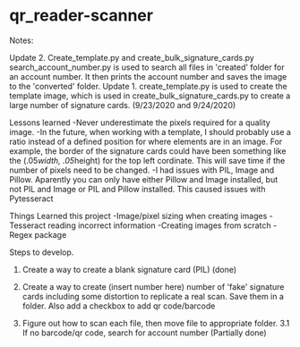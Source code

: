 # qr_reader-scanner
Notes:

Update 2. Create_template.py and create_bulk_signature_cards.py 
search_account_number.py is used to search all files in 'created' folder for an account number. It then prints the account number and saves the image to the 'converted' folder.
Update 1. create_template.py is used to create the template image, which is used in create_bulk_signature_cards.py to create a large number of signature cards. (9/23/2020 and 9/24/2020)


Lessons learned
-Never underestimate the pixels required for a quality image.
-In the future, when working with a template, I should probably use a ratio instead of a defined position for where elements are in an image. For example, the border of the signature cards could have been something like the (.05*width, .05*height) for the top left cordinate. This will save time if the number of pixels need to be changed.
-I had issues with PIL, Image and Pillow. Aparently you can only have either Pillow and Image installed, but not PIL and Image or PIL and Pillow installed. This caused issues with Pytesseract

Things Learned this project
-Image/pixel sizing when creating images
-Tesseract reading incorrect information
-Creating images from scratch
-Regex package


Steps to develop.
1. Create a way to create a blank signature card (PIL) (done)
2. Create a way to create (insert number here) number of 'fake' signature cards including some distortion to replicate a real scan. Save them in a folder. Also add a checkbox to add qr code/barcode

3. Figure out how to scan each file, then move file to appropriate folder.
3.1 If no barcode/qr code, search for account number (Partially done)

